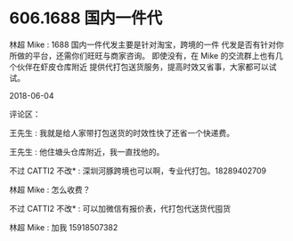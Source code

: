 # 606.1688 国内一件代

林超 Mike : 1688 国内一件代发主要是针对淘宝，跨境的一件 代发是否有针对你所做的平台，还需你们旺旺与商家咨询。 即使没有，在 Mike 的交流群上也有几个伙伴在虾皮仓库附近 提供代打包送货服务，提高时效又省事，大家都可以试试。

2018-06-04

评论区：

王先生 : 我就是给人家带打包送货的时效性快了还省一个快递费。

王先生 : 他住塘头仓库附近，我一直找他的。

不过 CATTI2 不改* : 深圳河豚跨境也可以啊，专业代打包。18289402709

林超 Mike : 怎么收费？

不过 CATTI2 不改* : 可以加微信有报价表，代打包代送货代囤货

林超 Mike : 加我 15918507382